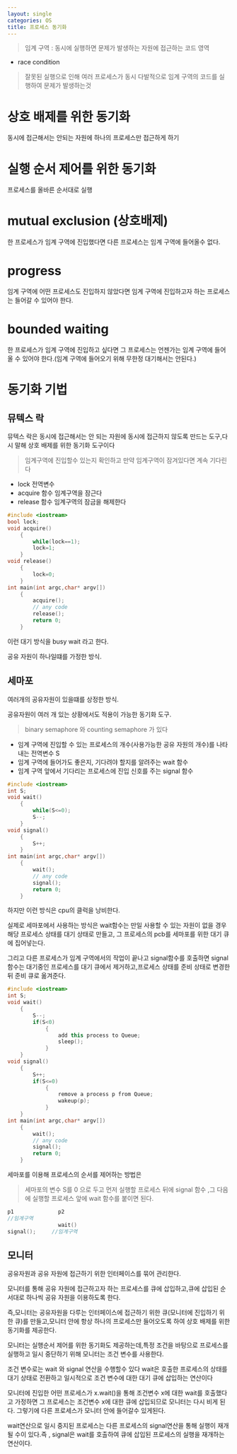 ```yaml
---
layout: single
categories: OS
title: 프로세스 동기화
---
```

> 임계 구역   : 동시에 실행하면 문제가 발생하는 자원에 접근하는 코드 영역
- race condition
> 잘못된 실행으로 인해 여러 프로세스가 동시 다발적으로 임계 구역의 코드를 실행하여 문제가 발생하는것
# 상호 배제를 위한 동기화
동시에 접근해서는 안되는 자원에 하나의 프로세스만 접근하게 하기
# 실행 순서 제어를 위한 동기화
프로세스를 올바른 순서대로 실행
# mutual exclusion (상호배제)
한 프로세스가 임계 구역에 진입했다면 다른 프로세스는 임계 구역에 들어올수 없다.
# progress
임계 구역에 어떤 프로세스도 진입하지 않았다면 임계 구역에 진입하고자 하는 프로세스는 들어갈 수 있어야 한다.
# bounded waiting
한 프로세스가 임계 구역에 진입하고 싶다면 그 프로세스는 언젠가는 임계 구역에 들어올 수 있어야 한다.(임계 구역에 들어오기 위해 무한정 대기해서는 안된다.)

# 동기화 기법
## 뮤텍스 락
뮤텍스 락은 동시에 접근해서는 안 되는 자원에 동시에 접근하지 않도록 만드는 도구,다시 말해 상호 배제를 위한 동기화 도구이다
> 임계구역에 진입할수 있는지 확인하고 만약 임계구역이 잠겨있다면 계속 기다린다
- lock 전역변수
- acquire 함수 임계구역을 잠근다
- release 함수 임계구역의 잠금을 해제한다
```cpp
#include <iostream>
bool lock;
void acquire()
    {
        while(lock==1);
        lock=1;
    }
void release()
    {
        lock=0;
    }
int main(int argc,char* argv[])
    {
        acquire();
        // any code
        release();
        return 0;
    }
```
이런 대기 방식을 busy wait 라고 한다.

공유 자원이 하나일떄를 가정한 방식.
## 세마포
여러개의 공유자원이 있을떄를 상정한 방식.

공유자원이 여러 개 있는 상황에서도 적용이 가능한 동기화 도구.

> binary semaphore 와 counting semaphore 가 있다

- 임계 구역에 진입할 수 있는 프로세스의 개수(사용가능한 공유 자원의 개수)를 나타내는 전역변수 S
- 임계 구역에 들어가도 좋은지, 기다려야 할지를 알려주는 wait 함수
- 임계 구역 앞에서 기다리는 프로세스에 진입 신호를 주는 signal 함수
```cpp
#include <iostream>
int S;
void wait()
    {
        while(S<=0);
        S--;
    }
void signal()
    {
        S++;
    }
int main(int argc,char* argv[])
    {
        wait();
        // any code
        signal();
        return 0;
    }
```
하지만 이런 방식은 cpu의 클럭을 낭비한다.

실제로 세마포에서 사용하는 방식은 wait함수는 만일 사용할 수 있는 자원이 없을 경우 해당 프로세스 상태를 대기 상태로 만들고, 그 프로세스의 pcb를 세마포를 위한 대기 큐에 집어넣는다.

그리고 다른 프로세스가 임계 구역에서의 작업이 끝나고 signal함수를 호출하면 signal함수는 대기중인 프로세스를 대기 큐에서 제거하고,프로세스 상태를 준비 상태로 변경한 뒤 준비 큐로 옮겨준다.
```cpp
#include <iostream>
int S;
void wait()
    {
        S--;
        if(S<0)
            {
                add this process to Queue;
                sleep();
            }
    }
void signal()
    {
        S++;
        if(S<=0)
            {
                remove a process p from Queue;
                wakeup(p);
            }
    }
int main(int argc,char* argv[])
    {
        wait();
        // any code
        signal();
        return 0;
    }
```

세마포를 이용해 프로세스의 순서를 제어하는 방법은 
>세마포의 변수 S를 0 으로 두고 먼저 실행할 프로세스 뒤에 signal 함수 ,그 다음에 실행할 프로세스 앞에 wait 함수를 붙이면 된다.
```cpp
p1              p2
//임계구역      
                wait()
signal();     //임계구역
```
## 모니터
공유자원과 공유 자원에 접근하기 위한 인터페이스를 묶어 관리한다.

모니터를 통해 공유 자원에 접근하고자 하는 프로세스를 큐에 삽입하고,큐에 삽입된 순서대로 하나씩 공유 자원을 이용하도록 한다.

즉,모니터는 공유자원을 다루는 인터페이스에 접근하기 위한 큐(모니터에 진입하기 위한 큐)를 만들고,모니터 안에 항상 하나의 프로세스만 들어오도록 하여 상호 배제를 위한 동기화를 제공한다.

모니터는 실행순서 제어를 위한 동기화도 제공하는데,특정 조건을 바탕으로 프로세스를 실행하고 일시 중단하기 위해 모니터는 조건 변수를 사용한다.

조건 변수로는 wait 와 signal 연산을 수행할수 있다 wait은 호출한 프로세스의 상태를 대기 상태로 전환하고 일시적으로 조건 변수에 대한 대기 큐에 삽입하는 연산이다

모니터에 진입한 어떤 프로세스가 x.wait()을 통해 조건변수 x에 대한 wait를 호출했다고 가정하면 그 프로세스는 조건변수 x에 대한 큐에 삽입되므로 모니터는 다시 비게 된다. 그렇기에 다른 프로세스가 모니터 안에 들어갈수 있게된다.

wait연산으로 일시 중지된 프로세스는 다른 프로세스의 signal연산을 통해 실행이 재개 될 수이 있다.즉 , signal은 wait를 호출하여 큐에 삽입된 프로세스의 실행을 재개하는 연산이다.